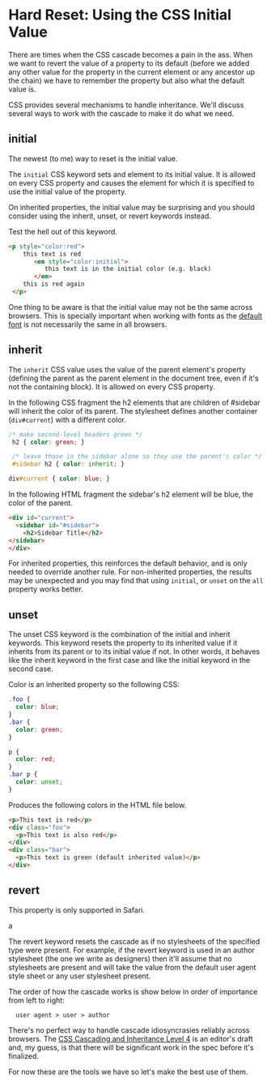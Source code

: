 # Hard Reset: Using the CSS Initial Value

There are times when the CSS cascade becomes a pain in the ass. When we want to revert the value of a property to its default (before we added any other value for the property in the current element or any ancestor up the chain) we have to remember the property but also what the default value is.

CSS provides several mechanisms to handle inheritance. We'll discuss several ways to work with the cascade to make it do what we need. 


## initial

The newest (to me) way to reset is the initial value. 

The `initial` CSS keyword sets and element to its initial value. It is allowed on every CSS property and causes the element for which it is specified to use the initial value of the property.
              
<div class="message warning">
<p>On inherited properties, the initial value may be surprising and you should consider using the inherit, unset, or revert keywords instead.</p>

<p>Test the hell out of this keyword.</p>
</div>

 
```html
<p style="color:red"> 
    this text is red 
       <em style="color:initial"> 
          this text is in the initial color (e.g. black)
       </em>                                          
    this is red again
 </p> 
```

One thing to be aware is that the initial value may not be the same across browsers. This is specially important when working with fonts as the [default font](https://www.granneman.com/webdev/coding/css/fonts-and-formatting/web-browser-font-defaults/) is not necessarily the same in all browsers. 

## inherit

The `inherit` CSS value uses the value of the parent element's property (defining the parent as the parent element in the document tree, even if it's not the containing block). It is allowed on every CSS property.

In the following CSS fragment the h2 elements that are children of #sidebar will inherit the color of its parent. The stylesheet defines another container (`div#current`) with a different color. 

```css
/* make second-level headers green */
 h2 { color: green; }

 /* leave those in the sidebar alone so they use the parent's color */
 #sidebar h2 { color: inherit; }

div#current { color: blue; }
```

In the following HTML fragment the sidebar's h2 element will be blue, the color of the parent. 

```html
<div id="current">
  <sidebar id="#sidebar">
    <h2>Sidebar Title</h2>
</sidebar>
</div>
```


For inherited properties, this reinforces the default behavior, and is only needed to override another rule.  For non-inherited properties, the results may be unexpected and you may find that using `initial`, or `unset` on the `all` property works better.

## unset

The unset CSS keyword is the combination of the initial and inherit keywords. This keyword resets the property to its inherited value if it inherits from its parent or to its initial value if not. In other words, it behaves like the inherit keyword in the first case and like the initial keyword in the second case.

Color is an inherited property so the following CSS:
```css
.foo {
  color: blue;
}
.bar {
  color: green;
}

p {
  color: red;
}
.bar p {
  color: unset;
}
```
Produces the following colors in the HTML file below.

```html
<p>This text is red</p>
<div class="foo">
  <p>This text is also red</p>
</div>
<div class="bar">
  <p>This text is green (default inherited value)</p>
</div>
```

## revert

<div class="message warning">
<p>This property is only supported in Safari.</p>
</div> a

The revert keyword resets the cascade as if no stylesheets of the specified type were present. For example, if the revert keyword is used in an author stylesheet (the one we write as designers) then it'll assume that no stylesheets are present and will take the value from the default user agent style sheet or any user stylesheet present.  

The order of how the cascade works is show below in order of importance from left to right:

```text
  user agent > user > author
```

There's no perfect way to handle cascade idiosyncrasies reliably across browsers. The [CSS Cascading and Inheritance Level 4](https://drafts.csswg.org/css-cascade/) is an editor's draft and, my guess, is that there will be significant work in the spec before it's finalized. 
 
 For now these are the tools we have so let's make the best use of them.
